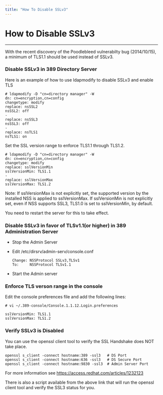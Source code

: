 ```yaml
---
title: "How To Disable SSLv3"
---
```


# How to Disable SSLv3 
--------------------------

With the recent discovery of the Poodlebleed vulnerabilty bug (2014/10/15), a minimum of TLS1.1 should be used instead of SSLv3.

### Disable SSLv3 in 389 Directory Server

Here is an example of how to use ldapmodify to disable SSLv3 and enable TLS

    # ldapmodify -D "cn=directory manager" -W
    dn: cn=encryption,cn=config
    changetype: modify
    replace: nsSSL2
    nsSSL2: off
    -
    replace: nsSSL3
    nsSSL3: off
    -
    replace: nsTLS1
    nsTLS1: on

Set the SSL version range to enforce TLS1.1 through TLS1.2.

    # ldapmodify -D "cn=directory manager" -W
    dn: cn=encryption,cn=config
    changetype: modify
    replace: sslVersionMin
    sslVersionMin: TLS1.1
    -
    replace: sslVersionMax
    sslVersionMax: TLS1.2

Note: If sslVersionMax is not explicitly set, the supported version by the installed NSS is applied to sslVersionMax. If sslVersionMin is not explicitly set, even if NSS supports SSL3, TLS1.0 is set to sslVersionMin, by default.

You need to restart the server for this to take effect.

### Disable SSLv3 in favor of TLSv1.1(or higher) in 389 Administration Server

-   Stop the Admin Server
-   Edit /etc/dirsrv/admin-serv/console.conf

        Change: NSSProtocol SSLv3,TLSv1
        To:     NSSProtocol TLSv1.1

-   Start the Admin server


### Enforce TLS verson range in the console

Edit the console preferences file and add the following lines:


    # vi ~/.389-console/Console.1.1.12.Login.preferences

    sslVersionMin: TLS1.1
    sslVersionMax: TLS1.2

### Verify SSLv3 is Disabled

You can use the openssl client tool to verify the SSL Handshake does NOT take place.

    openssl s_client -connect hostname:389 -ssl3   # DS Port
    openssl s_client -connect hostname:636 -ssl3   # DS Secure Port
    openssl s_client -connect hostname:9830 -ssl3  # Admin Server Port

For more information see <https://access.redhat.com/articles/1232123>

There is also a script available from the above link that will run the openssl client tool and verify the SSL3 status for you.

